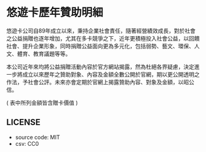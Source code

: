 # 悠遊卡歷年贊助明細

悠遊卡公司自89年成立以來，秉持企業社會責任，隨著經營績效成長，對於社會之公益捐贈也逐年增加，尤其在多卡競爭之下，近年更積極投入社會公益，以回饋社會、提升企業形象，同時捐贈公益面向更為多元化，包括弱勢、藝文、環保、人文、體育、教育議題等等。

本公司近年來均將公益捐贈活動內容於官方網站揭露，然為杜絕各界疑慮，決定進一步將成立以來歷年之贊助對象、內容及金額全數公開於官網，期以更公開透明之作法，予社會公評。未來亦會定期於官網上揭露贊助內容、對象及金額，以昭公信。

( 表中所列金額皆含贈卡價值 )

## LICENSE

* source code: MIT
* csv: CC0
